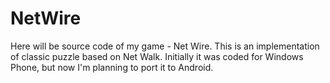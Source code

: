 NetWire
=======
Here will be source code of my game - Net Wire.
This is an implementation of classic puzzle based on Net Walk.
Initially it was coded for Windows Phone, but now I'm planning to port it to Android.
